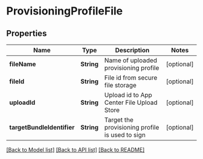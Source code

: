 # ProvisioningProfileFile

## Properties
Name | Type | Description | Notes
------------ | ------------- | ------------- | -------------
**fileName** | **String** | Name of uploaded provisioning profile | [optional] 
**fileId** | **String** | File id from secure file storage | [optional] 
**uploadId** | **String** | Upload id to App Center File Upload Store | [optional] 
**targetBundleIdentifier** | **String** | Target the provisioning profile is used to sign | [optional] 

[[Back to Model list]](../README.md#documentation-for-models) [[Back to API list]](../README.md#documentation-for-api-endpoints) [[Back to README]](../README.md)


